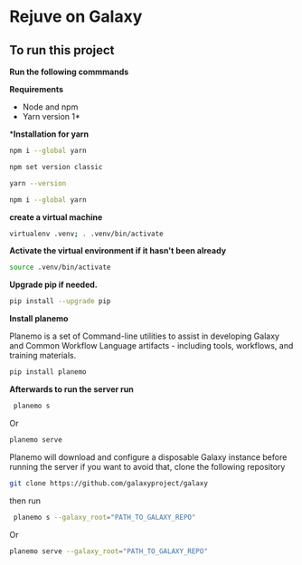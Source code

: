 # Rejuve on Galaxy

## To run this project
 
**Run the following commmands**

**Requirements**
- Node and npm
- Yarn version 1*

***Installation for yarn**
```bash
npm i --global yarn
```

```bash
npm set version classic
```

```bash
yarn --version
```

```bash
npm i --global yarn
```

**create a virtual machine**
```bash 
virtualenv .venv; . .venv/bin/activate
```

**Activate the virtual environment if it hasn't been already**
```bash 
source .venv/bin/activate 
```

**Upgrade pip if needed.**
```bash 
pip install --upgrade pip
```

**Install planemo**

Planemo is a set of Command-line utilities to assist in developing Galaxy and Common Workflow Language artifacts - including tools, workflows, and training materials.
```bash 
pip install planemo 
```

**Afterwards to run the server run**
```bash
 planemo s
 ```
 Or
 ```bash
 planemo serve
 ```
Planemo will download and configure a disposable Galaxy instance before running the server if you want to avoid that, clone the following repository 

```bash
git clone https://github.com/galaxyproject/galaxy 
```

then run
```bash
 planemo s --galaxy_root="PATH_TO_GALAXY_REPO"
 ```
 Or
```bash
planemo serve --galaxy_root="PATH_TO_GALAXY_REPO"
```